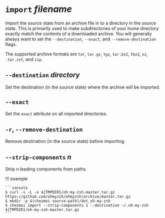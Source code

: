 # `import` *filename*

Import the source state from an archive file in to a directory in the source
state. This is primarily used to make subdirectories of your home directory
exactly match the contents of a downloaded archive. You will generally always
want to set the `--destination`, `--exact`, and `--remove-destination` flags.

The supported archive formats are `tar`, `tar.gz`, `tgz`, `tar.bz2`, `tbz2`,
`xz`, `.tar.zst`, and `zip`.

## `--destination` *directory*

Set the destination (in the source state) where the archive will be imported.

## `--exact`

Set the `exact` attribute on all imported directories.

## `-r`, `--remove-destination`

Remove destination (in the source state) before importing.

## `--strip-components` *n*

Strip *n* leading components from paths.

!!! example

    ```console
    $ curl -s -L -o ${TMPDIR}/oh-my-zsh-master.tar.gz https://github.com/ohmyzsh/ohmyzsh/archive/master.tar.gz
    $ mkdir -p $(chezmoi source-path)/dot_oh-my-zsh
    $ chezmoi import --strip-components 1 --destination ~/.oh-my-zsh ${TMPDIR}/oh-my-zsh-master.tar.gz
    ```
